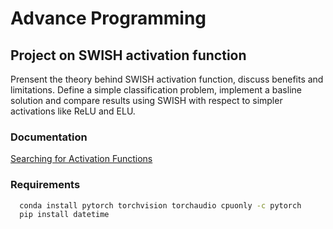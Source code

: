 
# Advance Programming

## Project on SWISH activation function 
Prensent the theory behind SWISH activation function, discuss benefits and
limitations. Define a simple classification problem, implement a basline solution
and compare results using SWISH with respect to simpler activations like ReLU
and ELU.





### Documentation

[Searching for Activation Functions](https://arxiv.org/abs/1710.05941)


### Requirements

```bash
  conda install pytorch torchvision torchaudio cpuonly -c pytorch
  pip install datetime
```
    
